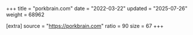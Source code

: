 +++
title = "porkbrain.com"
date = "2022-03-22"
updated = "2025-07-26"
weight = 68962

[extra]
source = "https://porkbrain.com"
ratio = 90
size = 67
+++
